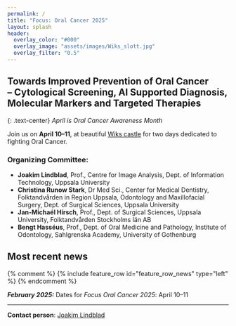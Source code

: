 ```yaml
---
permalink: /
title: "Focus: Oral Cancer 2025"
layout: splash
header:
  overlay_color: "#000"
  overlay_image: "assets/images/Wiks_slott.jpg"
  overlay_filter: "0.5"
---
```


## Towards Improved Prevention of Oral Cancer <br/> – **Cytological Screening, AI Supported Diagnosis, Molecular Markers and Targeted Therapies**

{: .text-center}
*April is Oral Cancer Awareness Month*

Join us on **April 10–11**, at beautiful [Wiks castle](venue) for two days dedicated to fighting Oral Cancer.


### Organizing Committee:
* **Joakim Lindblad**, Prof., Centre for Image Analysis, Dept. of Information Technology, Uppsala University
* **Christina Runow Stark**, Dr Med Sci., Center for Medical Dentistry, Folktandvården in Region Uppsala, Odontology and Maxillofacial Surgery, Dept. of Surgical Sciences, Uppsala University
* **Jan-Michaél Hirsch**, Prof., Dept. of Surgical Sciences, Uppsala University, Folktandvården Stockholms län AB
* **Bengt Hasséus**, Prof., Dept. of Oral Medicine and Pathology, Institute of Odontology, Sahlgrenska Academy, University of Gothenburg


## Most recent news
{% comment %}
{% include feature_row id="feature_row_news" type="left" %}
{% endcomment %}

***February 2025:*** Dates for *Focus Oral Cancer 2025*: April 10–11

  
---

**Contact person**: [Joakim Lindblad](https://www.uu.se/en/contact-and-organisation/staff?query=N5-1054)
